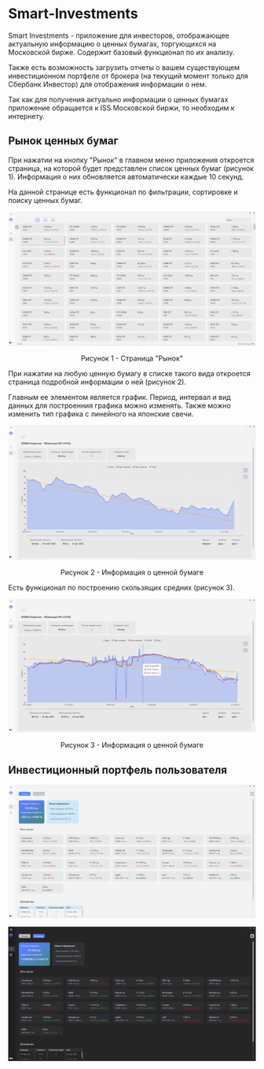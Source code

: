# Smart-Investments
Smart Investments - приложение для инвесторов, отображающее актуальную информацию о ценных бумагах, торгующихся на Московской бирже. Содержит базовый функционал по их анализу. 

Также есть возможность загрузить отчеты о вашем существующем инвестиционном портфеле от брокера (на текущий момент только для Сбербанк Инвестор) для отображения информации о нем.

Так как для получения актуально информации о ценных бумагах приложение обращается к ISS Московской биржи, то необходим к интернету.

## Рынок ценных бумаг
При нажатии на кнопку "Рынок" в главном меню приложения откроется страница, на которой будет представлен список ценных бумаг (рисунок 1). Информация о них обновляется автоматически каждые 10 секунд.

На данной странице есть функционал по фильтрации, сортировке и поиску ценных бумаг.

![Screenshot](Страница%20Рынок.PNG)
<p align="center">Рисунок 1 - Страница "Рынок"</p>

При нажатии на любую ценную бумагу в списке такого вида  откроется страница подробной информации о ней (рисунок 2).

Главным ее элементом является график. Период, интервал и вид данных для построенния графика можно изменять. Также можно изменить тип графика с линейного на японские свечи. 

![Screenshot](Страница%20подробной%20информации%20о%20ценной%20бумаге.PNG)
<p align="center">Рисунок 2 - Информация о ценной бумаге</p>

Есть функционал по построению скользящих средних (рисунок 3).

![Screenshot](Страница%20подробной%20информации%20о%20ценной%20бумаге%202.PNG)
<p align="center">Рисунок 3 - Информация о ценной бумаге</p>

## Инвестиционный портфель пользователя

![Screenshot](Страница%20информации%20о%20портфеле%20пользователя.PNG)

![Screenshot](Темная%20тема%20приложения.PNG)
